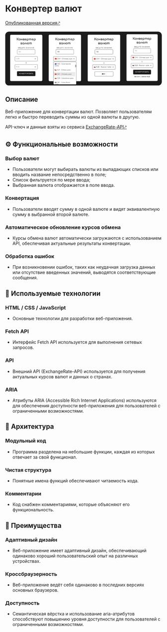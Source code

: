 # Конвертер валют
[Опубликованная версия🡕](https://eslichtne-currency-converter.netlify.app/)

![Скриншот веб-приложения](image/docs/screenshot.png)
## Описание 
Веб-приложение для конвертации валют. Позволяет пользователям легко и быстро переводить суммы из одной валюты в другую.

API-ключ и данные взяты из сервиса [ExchangeRate-API🡕](https://app.exchangerate-api.com/dashboard)
## :gear: Функциональные возможности
### **Выбор валют**
- Пользователи могут выбирать валюты из выпадающих списков или вводить название непосредственно в поле;
- Список фильтруется по мере ввода;
- Выбранная валюта отображается в поле ввода.
### **Конвертация** 
- Пользователи вводят сумму в одной валюте и видят эквивалентную сумму в выбранной второй валюте.
### **Автоматическое обновление курсов обмена** 
- Курсы обмена валют автоматически загружаются с использованием API, обеспечивая актуальные результаты конвертации.
### **Обработка ошибок** 
- При возникновении ошибок, таких как неудачная загрузка данных или отсутствие введенных значений, выводятся соответствующие сообщения.
## :crystal_ball: Используемые технологии
### **HTML / CSS / JavaScript** 
- Основные технологии для разработки веб-приложения.
### **Fetch API** 
- Интерфейс Fetch API используется для выполнения сетевых запросов.
### **API** 
- Внешний API (ExchangeRate-API) используется для получения актуальных курсов валют и данных о странах.
### **ARIA** 
- Атрибуты ARIA (Accessible Rich Internet Applications) используются для обеспечения доступности веб-приложения для пользователей с ограниченными возможностями.
## :game_die: Архитектура
### **Модульный код**
- Программа разделена на небольшие функции, каждая из которых отвечает за свой функционал.
### **Чистая структура**
- Понятные имена функций обеспечивают читаемость кода.
### **Комментарии**
- Код снабжен комментариями, которые объясняют его функциональность.
## :star2: Преимущества
### **Адаптивный дизайн** 
- Веб-приложение имеет адаптивный дизайн, обеспечивающий одинаково хороший пользовательский опыт на различных устройствах.
### **Кроссбраузерность** 
- Веб-приложение ведёт себя одинаково в последних версиях основных браузеров.
### **Доступность** 
- Семантическая вёрстка и использование aria-атрибутов способствуют повышению уровня доступности для пользователей с ограниченными возможностями.
